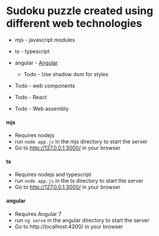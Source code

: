 # Sudoku puzzle created using different web technologies

* mjs     - javascript modules
* ts      - typescript
* angular - [Angular](https://angular.io/ "Angular")
    * Todo - Use shadow dom for styles

* Todo - web components
* Todo - React
* Todo - Web assembly

#### mjs
* Requires nodejs
* run `node app.js` in the mjs directory to start the server
* Go to http://127.0.0.1:3000/ in your browser

#### ts
* Requires nodejs and typescript
* run `node app.js` in the ts directory to start the server
* Go to http://127.0.0.1:3000/ in your browser

#### angular
* Requires Angular 7
* run `ng serve` in the angular directory to start the server
* Go to http://localhost:4200/ in your browser

